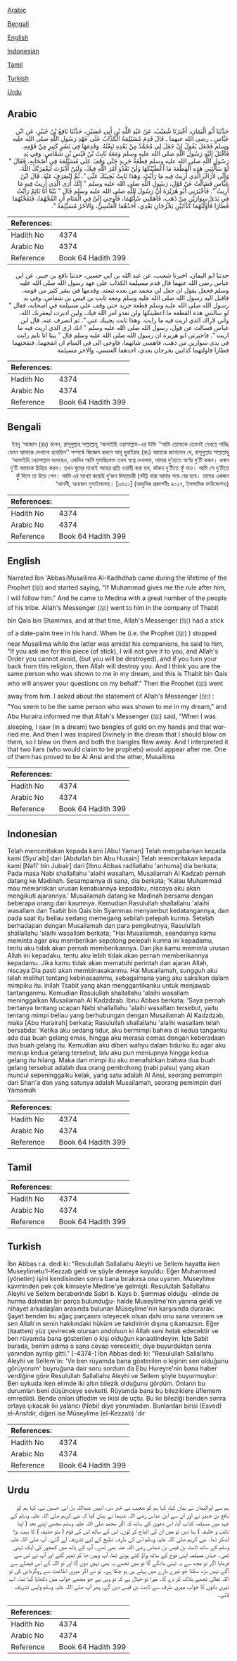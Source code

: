 [Arabic](#arabic)

[Bengali](#bengali)

[English](#english)

[Indonesian](#indonesian)

[Tamil](#tamil)

[Turkish](#turkish)

[Urdu](#urdu)

## Arabic


<div dir="rtl" lang="ar" style={{fontSize:'larger',backgroundColor:'#f8f9fa',padding:20}}>
حَدَّثَنَا أَبُو الْيَمَانِ، أَخْبَرَنَا شُعَيْبٌ، عَنْ عَبْدِ اللَّهِ بْنِ أَبِي حُسَيْنٍ، حَدَّثَنَا نَافِعُ بْنُ جُبَيْرٍ، عَنِ ابْنِ عَبَّاسٍ ـ رضى الله عنهما ـ قَالَ قَدِمَ مُسَيْلِمَةُ الْكَذَّابُ عَلَى عَهْدِ رَسُولِ اللَّهِ صلى الله عليه وسلم فَجَعَلَ يَقُولُ إِنْ جَعَلَ لِي مُحَمَّدٌ مِنْ بَعْدِهِ تَبِعْتُهُ‏.‏ وَقَدِمَهَا فِي بَشَرٍ كَثِيرٍ مِنْ قَوْمِهِ، فَأَقْبَلَ إِلَيْهِ رَسُولُ اللَّهِ صلى الله عليه وسلم وَمَعَهُ ثَابِتُ بْنُ قَيْسِ بْنِ شَمَّاسٍ، وَفِي يَدِ رَسُولِ اللَّهِ صلى الله عليه وسلم قِطْعَةُ جَرِيدٍ حَتَّى وَقَفَ عَلَى مُسَيْلِمَةَ فِي أَصْحَابِهِ، فَقَالَ ‏"‏ لَوْ سَأَلْتَنِي هَذِهِ الْقِطْعَةَ مَا أَعْطَيْتُكَهَا وَلَنْ تَعْدُوَ أَمْرَ اللَّهِ فِيكَ، وَلَئِنْ أَدْبَرْتَ لَيَعْقِرَنَّكَ اللَّهُ، وَإِنِّي لأَرَاكَ الَّذِي أُرِيتُ فِيهِ مَا رَأَيْتُ، وَهَذَا ثَابِتٌ يُجِيبُكَ عَنِّي ‏"‏‏.‏ ثُمَّ انْصَرَفَ عَنْهُ‏.‏ قَالَ ابْنُ عَبَّاسٍ فَسَأَلْتُ عَنْ قَوْلِ، رَسُولِ اللَّهِ صلى الله عليه وسلم ‏"‏ إِنَّكَ أُرَى الَّذِي أُرِيتُ فِيهِ مَا أُرِيتُ ‏"‏‏.‏ فَأَخْبَرَنِي أَبُو هُرَيْرَةَ أَنَّ رَسُولَ اللَّهِ صلى الله عليه وسلم قَالَ ‏"‏ بَيْنَا أَنَا نَائِمٌ رَأَيْتُ فِي يَدَىَّ سِوَارَيْنِ مِنْ ذَهَبٍ، فَأَهَمَّنِي شَأْنُهُمَا، فَأُوحِيَ إِلَىَّ فِي الْمَنَامِ أَنِ انْفُخْهُمَا، فَنَفَخْتُهُمَا فَطَارَا فَأَوَّلْتُهُمَا كَذَّابَيْنِ يَخْرُجَانِ بَعْدِي، أَحَدُهُمَا الْعَنْسِيُّ، وَالآخَرُ مُسَيْلِمَةُ ‏"‏‏.‏
</div>
<div style={{backgroundColor:'#f8f9fa',padding:20, marginBottom: 10}}><table> <thead> <tr> <th>References:</th> <th></th> </tr> </thead> <tbody><tr><td>Hadith No</td><td>4374</td></tr><tr><td>Arabic No</td><td>4374</td></tr><tr><td>Reference</td><td>Book 64 Hadith 399</td></tr></tbody></table></div>


<div dir="rtl" lang="ar" style={{fontSize:'larger',backgroundColor:'#f8f9fa',padding:20}}>
حدثنا ابو اليمان، اخبرنا شعيب، عن عبد الله بن ابي حسين، حدثنا نافع بن جبير، عن ابن عباس رضى الله عنهما قال قدم مسيلمة الكذاب على عهد رسول الله صلى الله عليه وسلم فجعل يقول ان جعل لي محمد من بعده تبعته. وقدمها في بشر كثير من قومه، فاقبل اليه رسول الله صلى الله عليه وسلم ومعه ثابت بن قيس بن شماس، وفي يد رسول الله صلى الله عليه وسلم قطعة جريد حتى وقف على مسيلمة في اصحابه، فقال " لو سالتني هذه القطعة ما اعطيتكها ولن تعدو امر الله فيك، ولين ادبرت ليعقرنك الله، واني لاراك الذي اريت فيه ما رايت، وهذا ثابت يجيبك عني ". ثم انصرف عنه. قال ابن عباس فسالت عن قول، رسول الله صلى الله عليه وسلم " انك ارى الذي اريت فيه ما اريت ". فاخبرني ابو هريرة ان رسول الله صلى الله عليه وسلم قال " بينا انا نايم رايت في يدى سوارين من ذهب، فاهمني شانهما، فاوحي الى في المنام ان انفخهما، فنفختهما فطارا فاولتهما كذابين يخرجان بعدي، احدهما العنسي، والاخر مسيلمة
</div>
<div style={{backgroundColor:'#f8f9fa',padding:20, marginBottom: 10}}><table> <thead> <tr> <th>References:</th> <th></th> </tr> </thead> <tbody><tr><td>Hadith No</td><td>4374</td></tr><tr><td>Arabic No</td><td>4374</td></tr><tr><td>Reference</td><td>Book 64 Hadith 399</td></tr></tbody></table></div>

## Bengali


<div dir="rtl" lang="bn" style={{fontSize:'larger',backgroundColor:'#f8f9fa',padding:20}}>
ইবনু ‘আব্বাস (রাঃ) বলেন, রাসূলুল্লাহ সাল্লাল্লাহু ‘আলাইহি ওয়াসাল্লাম-এর উক্তি ‘‘আমি তোমাকে তেমনই দেখতে পাচ্ছি যেমন আমাকে দেখানো হয়েছিল’’ সম্পর্কে জিজ্ঞেস করলে আবূ হুরাইরাহ (রাঃ) আমাকে জানালেন যে, রাসূলুল্লাহ সাল্লাল্লাহু ‘আলাইহি ওয়াসাল্লাম বলেছেন, একদিন আমি ঘুমাচ্ছিলাম তখন স্বপ্নে দেখলাম, আমার দু’হাতে স্বর্ণের দু’টি কঙ্কন। কঙ্কন দু’টি আমাকে চিন্তিত করল। তখন ঘুমের মধ্যেই আমার প্রতি ওয়াহী করা হল, কাঁকন দু’টিতে ফুঁ দাও। আমি সে দু’টিতে ফুঁ দিলে তা উড়ে গেল। আমি এর ব্যাখ্যা করেছি দু’জন মিথ্যাচারী (নবী) যারা আমার পরে বের হবে। তাদের একজন ‘আনসী, অন্যজন মুসাইলামাহ। [৩৬২১] (আধুনিক প্রকাশনীঃ ৪০২৭, ইসলামিক ফাউন্ডেশনঃ)
</div>
<div style={{backgroundColor:'#f8f9fa',padding:20, marginBottom: 10}}><table> <thead> <tr> <th>References:</th> <th></th> </tr> </thead> <tbody><tr><td>Hadith No</td><td>4374</td></tr><tr><td>Arabic No</td><td>4374</td></tr><tr><td>Reference</td><td>Book 64 Hadith 399</td></tr></tbody></table></div>

## English


<div dir="ltr" lang="en" style={{fontSize:'larger',backgroundColor:'#f8f9fa',padding:20}}>
Narrated Ibn 'Abbas:Musailima Al-Kadhdhab came during the lifetime of the Prophet (ﷺ) and started saying, "If Muhammad gives me the rule after him, I will follow him." And he came to Medina with a great number of the people of his tribe. Allah's Messenger (ﷺ) went to him in the company of Thabit bin Qais bin Shammas, and at that time, Allah's Messenger (ﷺ) had a stick of a date-palm tree in his hand. When he (i.e. the Prophet (ﷺ) ) stopped near Musailima while the latter was amidst his companions, he said to him, "If you ask me for this piece (of stick), I will not give it to you, and Allah's Order you cannot avoid, (but you will be destroyed), and if you turn your back from this religion, then Allah will destroy you. And I think you are the same person who was shown to me in my dream, and this is Thabit bin Qais who will answer your questions on my behalf." Then the Prophet (ﷺ) went away from him. I asked about the statement of Allah's Messenger (ﷺ) : "You seem to be the same person who was shown to me in my dream," and Abu Huraira informed me that Allah's Messenger (ﷺ) said, "When I was sleeping, I saw (in a dream) two bangles of gold on my hands and that worried me. And then I was inspired Divinely in the dream that I should blow on them, so I blew on them and both the bangles flew away. And I interpreted it that two liars (who would claim to be prophets) would appear after me. One of them has proved to be Al Ansi and the other, Musailima
</div>
<div style={{backgroundColor:'#f8f9fa',padding:20, marginBottom: 10}}><table> <thead> <tr> <th>References:</th> <th></th> </tr> </thead> <tbody><tr><td>Hadith No</td><td>4374</td></tr><tr><td>Arabic No</td><td>4374</td></tr><tr><td>Reference</td><td>Book 64 Hadith 399</td></tr></tbody></table></div>

## Indonesian


<div dir="ltr" lang="id" style={{fontSize:'larger',backgroundColor:'#f8f9fa',padding:20}}>
Telah menceritakan kepada kami [Abul Yaman] Telah mengabarkan kepada kami [Syu'aib] dari [Abdullah bin Abu Husain] Telah menceritakan kepada kami [Nafi' bin Jubair] dari [Ibnu Abbas radliallahu 'anhuma] dia berkata; Pada masa Nabi shallallahu 'alaihi wasallam, Musailamah Al Kadzab pernah datang ke Madinah. Sesampainya di sana, dia berkata; 'Kalau Muhammad mau mewariskan urusan kenabiannya kepadaku, niscaya aku akan mengikuti ajarannya.' Musailamah datang ke Madinah bersama dengan beberapa orang dari kaumnya. Kemudian Rasulullah shallallahu 'alaihi wasallam dan Tsabit bin Qais bin Syammas menyambut kedatangannya, dan pada saat itu beliau sedang memegang sebilah pelepah kurma. Setelah berhadapan dengan Musailamah dan para pengikutnya, Rasulullah shallallahu 'alaihi wasallam berkata; "Hai Musailamah, seandainya kamu meminta agar aku memberikan sepotong pelepah kurma ini kepadamu, tentu aku tidak akan pernah memberikannya. Dan jika kamu meminta urusan Allah ini kepadaku, tentu aku lebih tidak akan pernah memberikannya kepadamu. Jika kamu tidak akan mematuhi perintah dan ajaran Allah, niscaya Dia pasti akan membinasakanmu. Hai Musailamah, sungguh aku telah melihat tentang kebinasaanmu, sebagaimana yang aku saksikan dalam mimpiku itu. inilah Tsabit yang akan menggantikanku untuk menjawab tantanganmu. Kemudian Rasulullah shallallahu 'alaihi wasallam meninggalkan Musailamah Al Kadzdzab. Ibnu Abbas berkata; 'Saya pernah bertanya tentang ucapan Nabi shallallahu 'alaihi wasallam tersebut, yaitu tentang mimpi beliau yang berhubungan dengan Musailamah Al Kadzdzab, maka [Abu Hurairah] berkata; Rasulullah shallallahu 'alaihi wasallam telah bersabda: 'Ketika aku sedang tidur, aku bermimpi bahwa di kedua tanganku ada dua buah gelang emas, hingga aku merasa cemas dengan keberadaan dua buah gelang itu. Kemudian aku diberi wahyu dalam tidurku itu agar aku meniup kedua gelang tersebut, lalu aku pun meniupnya hingga kedua gelang itu hilang. Maka dari mimpi itu aku menafsirkan bahwa dua buah gelang tersebut adalah dua orang pembohong (nabi palsu) yang akan muncul sepeninggalku kelak, yang satu adalah Al Ansi, seorang pemimpin dari Shan'a dan yang satunya adalah Musailamah, seorang pemimpin dari Yamamah
</div>
<div style={{backgroundColor:'#f8f9fa',padding:20, marginBottom: 10}}><table> <thead> <tr> <th>References:</th> <th></th> </tr> </thead> <tbody><tr><td>Hadith No</td><td>4374</td></tr><tr><td>Arabic No</td><td>4374</td></tr><tr><td>Reference</td><td>Book 64 Hadith 399</td></tr></tbody></table></div>

## Tamil


<div dir="ltr" lang="ta" style={{fontSize:'larger',backgroundColor:'#f8f9fa',padding:20}}>

</div>
<div style={{backgroundColor:'#f8f9fa',padding:20, marginBottom: 10}}><table> <thead> <tr> <th>References:</th> <th></th> </tr> </thead> <tbody><tr><td>Hadith No</td><td>4374</td></tr><tr><td>Arabic No</td><td>4374</td></tr><tr><td>Reference</td><td>Book 64 Hadith 399</td></tr></tbody></table></div>

## Turkish


<div dir="ltr" lang="tr" style={{fontSize:'larger',backgroundColor:'#f8f9fa',padding:20}}>
İbn Abbas r.a. dedi ki: "Resulullah Sallallahu Aleyhi ve Sellem hayatta iken Museylimetu'l-Kezzab geldi ve şöyle demeye koyuldu: Eğer Muhammed (yönetim) işini kendisinden sonra bana bırakırsa ona uyarım. Museylime kavminden pek çok kimseyle Medine'ye gelmişti. Resulullah Sallallahu Aleyhi ve Sellem beraberinde Sabit b. Kays b. Şemmas olduğu -elinde de hurma dalından bir parça bulunduğu- halde Museylime'nin yanına geldi ve nihayet arkadaşları arasında bulunan Müseylime'nin karşısında durarak: Şayet benden bu ağaç parçasını isteyecek olsan dahi onu sana verınem ve sen Allah'ın senin hakkındaki hüküm ve takdirinin dışına çıkamazsın. Eğer (itaatten) yüz çevirecek olursan andolsun ki Allah seni helak edecektir ve ben rüyamda bana gösterilen o kişi olduğun kanaatindeyim. İşte Sabit burada, benim adıma o sana cevap verecektir, diye buyurduktan sonra yanından ayrılıp gitti." [-4374-] İbn Abbas dedi ki: "Resulullah Sallallahu Aleyhi ve Sellem'in: 'Ve ben rüyamda bana gösterilen o kişinin sen olduğunu görüyorum' buyruğuna dair soru sordum da Ebu Hureyre'nin bana haber verdiğine göre Resulullah Sallallahu Aleyhi ve Sellem şöyle buyurmuştur: Ben uykuda iken elimde iki altın bilezik olduğunu gördüm. Onların bu durumları beni düşünceye sevketti. Rüyamda bana bu bileziklere üflemem emrediidi. Bende onları üfledim ve ikisi de uçtu. Bu iki bileziği benden sonra ortaya çıkacak iki yalancı (Nebi) diye yorumladım. Bunlardan birisi (Esved) el-Ansfdir, diğeri ise Müseylime (el-Kezzab) 'dır
</div>
<div style={{backgroundColor:'#f8f9fa',padding:20, marginBottom: 10}}><table> <thead> <tr> <th>References:</th> <th></th> </tr> </thead> <tbody><tr><td>Hadith No</td><td>4374</td></tr><tr><td>Arabic No</td><td>4374</td></tr><tr><td>Reference</td><td>Book 64 Hadith 399</td></tr></tbody></table></div>

## Urdu


<div dir="rtl" lang="ur" style={{fontSize:'larger',backgroundColor:'#f8f9fa',padding:20}}>
ہم سے ابوالیمان نے بیان کیا، کہا ہم کو شعیب نے خبر دی، انہیں عبداللہ بن ابی حسین نے، کہا ہم کو نافع بن جبیر نے اور ان سے ابن عباس رضی اللہ عنہما نے بیان کیا کہ نبی کریم صلی اللہ علیہ وسلم کے عہد میں مسیلمہ کذاب آیا، اس دعویٰ کے ساتھ کہ اگر محمد صلی اللہ علیہ وسلم مجھے اپنے بعد ( اپنا نائب و خلیفہ ) بنا دیں تو میں ان کی اتباع کر لوں۔ اس کے ساتھ اس کی قوم ( بنو حنیفہ ) کا بہت بڑا لشکر تھا۔ نبی کریم صلی اللہ علیہ وسلم اس کی طرف تبلیغ کے لیے تشریف لے گئے۔ آپ صلی اللہ علیہ وسلم کے ساتھ ثابت بن قیس بن شماس رضی اللہ عنہ بھی تھے۔ آپ کے ہاتھ میں کھجور کی ایک ٹہنی تھی۔ جہاں مسیلمہ اپنی فوج کے ساتھ پڑاؤ کئے ہوئے تھا، آپ وہیں جا کر ٹھہر گئے اور آپ نے اس سے فرمایا اگر تو مجھ سے یہ ٹہنی مانگے گا تو میں تجھے یہ بھی نہیں دوں گا اور تو اللہ کے اس فیصلے سے آگے نہیں بڑھ سکتا جو تیرے بارے میں پہلے ہی ہو چکا ہے۔ تو نے اگر میری اطاعت سے روگردانی کی تو اللہ تعالیٰ تجھے ہلاک کر دے گا۔ میرا تو خیال ہے کہ تو وہی ہے جو مجھے خواب میں دکھایا گیا تھا۔ اب تیری باتوں کا جواب میری طرف سے ثابت بن قیس دیں گے، پھر آپ صلی اللہ علیہ وسلم واپس تشریف لائے۔
</div>
<div style={{backgroundColor:'#f8f9fa',padding:20, marginBottom: 10}}><table> <thead> <tr> <th>References:</th> <th></th> </tr> </thead> <tbody><tr><td>Hadith No</td><td>4374</td></tr><tr><td>Arabic No</td><td>4374</td></tr><tr><td>Reference</td><td>Book 64 Hadith 399</td></tr></tbody></table></div>